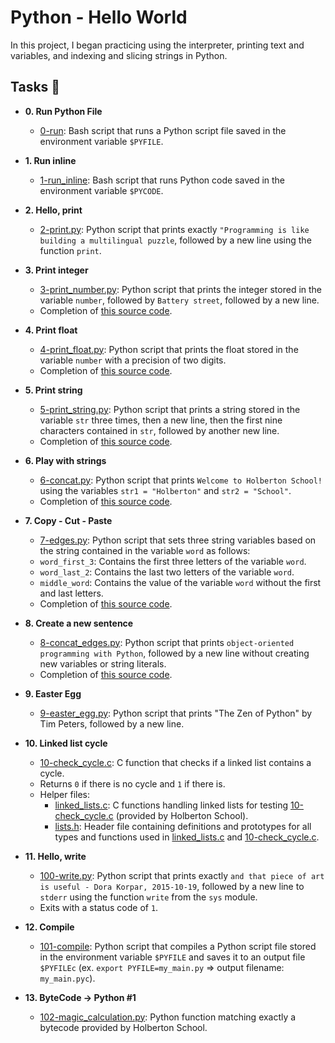 # Python - Hello World

In this project, I began practicing using the interpreter, printing text
and variables, and indexing and slicing strings in Python.

## Tasks :school:

* **0. Run Python File**
  * [0-run](./0-run): Bash script that runs a Python script file saved
  in the environment variable `$PYFILE`.

* **1. Run inline**
  * [1-run_inline](./1-run_inline): Bash script that runs Python code saved in the
  environment variable `$PYCODE`.

* **2. Hello, print**
  * [2-print.py](./2-print.py): Python script that prints exactly `"Programming is
  like building a multilingual puzzle`, followed by a new line using the function `print`.

* **3. Print integer**
  * [3-print_number.py](./3-print_number.py): Python script that prints the integer stored
  in the variable `number`, followed by `Battery street`, followed by a new line.
  * Completion of [this source code](https://github.com/holbertonschool/0x00.py/blob/master/3-print_number.py).

* **4. Print float**
  * [4-print_float.py](./4-print_float.py): Python script that prints the float stored
  in the variable `number` with a precision of two digits.
  * Completion of [this source code](https://github.com/holbertonschool/0x00.py/blob/master/4-print_float.py).

* **5. Print string**
  * [5-print_string.py](./5-print_string.py): Python script that prints a string stored
  in the variable `str` three times, then a new line, then the first nine characters
  contained in `str`, followed by another new line.
  * Completion of [this source code](https://github.com/holbertonschool/0x00.py/blob/master/5-print_string.py).

* **6. Play with strings**
  * [6-concat.py](./6-concat.py): Python script that prints `Welcome to Holberton
  School!` using the variables `str1 = "Holberton"` and `str2 = "School"`.
  * Completion of [this source code](https://github.com/holbertonschool/0x00.py/blob/master/6-concat.py).

* **7. Copy - Cut - Paste**
  * [7-edges.py](./7-edges.py): Python script that sets three string variables based
  on the string contained in the variable `word` as follows:
  * `word_first_3`: Contains the first three letters of the variable `word`.
  * `word_last_2`: Contains the last two letters of the variable `word`.
  * `middle_word`: Contains the value of the variable `word` without the first and last letters.
  * Completion of [this source code](https://github.com/holbertonschool/0x00.py/blob/master/7-edges.py).

* **8. Create a new sentence**
  * [8-concat_edges.py](./8-concat_edges.py): Python script that prints `object-oriented
  programming with Python`, followed by a new line without creating new variables or
  string literals.
  * Completion of [this source code](https://github.com/holbertonschool/0x00.py/blob/master/8-concat_edges.py).

* **9. Easter Egg**
  * [9-easter_egg.py](./9-easter_egg.py): Python script that prints "The Zen of Python" by
  Tim Peters, followed by a new line.

* **10. Linked list cycle**
  * [10-check_cycle.c](./10-check_cycle.c): C function that checks if a linked list
  contains a cycle.
  * Returns `0` if there is no cycle and `1` if there is.
  * Helper files:
    * [linked_lists.c](./linked_lists.c): C functions handling linked lists for testing
    [10-check_cycle.c](./10-check_cycle.c) (provided by Holberton School).
    * [lists.h](./lists.h): Header file containing definitions and prototypes for
    all types and functions used in [linked_lists.c](./linked_lists.c) and
    [10-check_cycle.c](./10-check_cycle.c).

* **11. Hello, write**
  * [100-write.py](./100-write.py): Python script that prints exactly `and that piece of
  art is useful - Dora Korpar, 2015-10-19`, followed by a new line to `stderr` using
  the function `write` from the `sys` module.
  * Exits with a status code of `1`.

* **12. Compile**
  * [101-compile](./101-compile): Python script that compiles a Python script file stored
  in the environment variable `$PYFILE` and saves it to an output file
  `$PYFILEc` (ex. `export PYFILE=my_main.py` => output filename: `my_main.pyc`).

* **13. ByteCode -> Python #1**
  * [102-magic_calculation.py](./103-magic_calculation.py): Python function matching exactly
  a bytecode provided by Holberton School.
